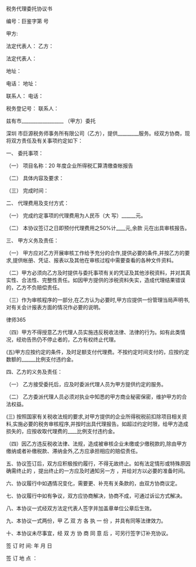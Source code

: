 
 
 

  税务代理委托协议书 
  

  
编号：巨鉴字第 号 
  
甲方: 
  
法定代表人： 乙方： 
  
法定代表人： 
  
地址： 
  
电话： 地址： 
  
联系人： 电话： 
  
税务登记号： 联系人： 
  

  

  
兹有市__________________ （甲方）委托
  
深圳
市巨源税务师事务所有限公司（乙方），提供_________服务。经双方协商，现将双方责任及有关事项约定如下： 
  

  
一、 委托事项： 
  

  
（一） 项目名称：20 年度企业所得税汇算清缴查帐报告 
  
（二） 具体内容及要求： 
  
（三） 完成时间： 
  

  
二、 代理费用及支付方式： 
  
（一） 完成约定事项的代理费用为人民币（大 写）______元。 
  
（二） 本协议签订之日即预付代理费用之50%计____元,余款 元在出具审核报告。 
  
三、 甲方义务及责任： 
  
（一） 甲方应对乙方开展审核工作给予充分的合作,提供必要的条件,并按乙方的要求,提供帐册、凭证、报表以及其他在审核过程中需要查看的各种文件资料。 
  
（二）甲方必须向乙方及时提供与委托事项有关的凭证及其他涉税资料，并对其真实性、合法性、完整性责任。如因甲方提供的涉税资料失实，造成代理结果错误的，乙方不负赔偿责任。 
  
（三）作为审核程序的一部分,在乙方认为必要时,甲方应提供一份管理当局声明书,对有关会计报表方面的情况作必要的说明。 
  

 




 
律师365






（四）甲方不得授意乙方代理人员实施违反税收法律、法律的行为。如有此类情况，经劝告热仍不停止者的，乙方有权终止代理。 

(五)甲方应按约定的条件，及时足额支付代理费。不按约定时间支付的，应按约定数额的______比例支付违约金。 

四、乙方的义务及责任： 

（一） 乙方接受委托后，应及时委派代理人员为甲方提供约定的服务。 

（二） 乙方委派代理人员必须对执业中知悉的甲方商业秘密保密，维护甲方的合法权益。 

(三) 按照国家有关税收法规的要求,对甲方提供的企业所得税税前扣除项目相关资料,实施必要的税务审核程序,并按时出具代理报告。如超过约定时限，给甲方造成损失的，应按收取代理费的____比例支付违约金。 

（四）因乙方违反税收法律、法规，造成被审核企业未缴或少缴税款的,除由甲方缴纳或者补缴税款、滞纳金外,乙方应承担相应的赔偿责任。 

五、协议签订后，双方应积极按约履行，不得无故终止。如有法定情形或特殊原因确需终止的 ，提出终止的一方应及时通知另一方 ，并给对方以必要的准备时间。 

六、协议履行中如遇情况变化，需要更、补充有关条款的，由双方协商议定。 

七、协议履行中如有争议，双方应协商解决，协商不成，可通过诉讼方式解决。 

八、本协议一式经双方法定代表人签字并加盖章单位公章后生效。 

九、本协议一式两份，甲 乙 双 方 各 执 一 份 ，并具有同等法律效力。 

十、本协议未尽事宜，经 双 方 协 商 同 意 后 ，可另行签字订补充协议。 



签 订 时 间: 年 月 日 

签 订 地 点 ： 

 


 

 
 
 
 
 
  


  
 

  


  


  
 
 
 
 

